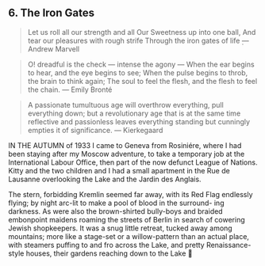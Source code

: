 
## 6. The Iron Gates

> Let us roll all our strength and all
> Our Sweetness up into one ball,
> And tear our pleasures with rough strife
> Through the iron gates of life
> ̣— Andrew Marvell


> O! dreadful is the check — intense the agony —
> When the ear begins to hear, and the eye begins to see;
> When the pulse begins to throb, the brain to think again;
> The soul to feel the flesh, and the flesh to feel the chain.
> — Emily Bronté


> A passionate tumultuous age will overthrow everything, pull everything
> down; but a revolutionary age that is at the same time reflective
> and passionless leaves everything standing but cunningly empties it
> of significance.
> — Kierkegaard

IN THE AUTUMN of 1933 I came to Geneva from Rosiniére, where I
had been staying after my Moscow adventure, to take a temporary job
at the International Labour Office, then part of the now defunct League
of Nations. Kitty and the two children and I had a small apartment in
the Rue de Lausanne overlooking the Lake and the Jardin des Anglais.

The stern, forbidding Kremlin seemed far away, with its Red Flag
endlessly flying; by night arc-lit to make a pool of blood in the surround-
ing darkness. As were also the brown-shirted bully-boys and braided
embonpoint maidens roaming the streets of Berlin in search of cowering
Jewish shopkeepers. It was a snug little retreat, tucked away among
mountains; more like a stage-set or a willow-pattern than an actual
place, with steamers puffing to and fro across the Lake, and pretty
Renaissance-style houses, their gardens reaching down to the Lake
